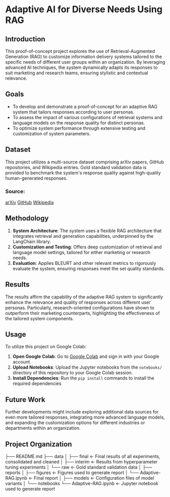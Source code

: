 # Adaptive AI for Diverse Needs Using RAG

## Introduction

This proof-of-concept project explores the use of Retrieval-Augmented Generation (RAG) to customize information delivery systems tailored to the specific needs of different user groups within an organization. By leveraging advanced AI techniques, the system dynamically adapts its responses to suit marketing and research teams, ensuring stylistic and contextual relevance.

## Goals

- To develop and demonstrate a proof-of-concept for an adaptive RAG system that tailors responses according to user personas.
- To assess the impact of various configurations of retrieval systems and language models on the response quality for distinct personas.
- To optimize system performance through extensive testing and customization of system parameters.

## Dataset

This project utilizes a multi-source dataset comprising arXiv papers, GitHub repositories, and Wikipedia entries. Gold standard validation data is provided to benchmark the system's response quality against high-quality human-generated responses.

### Source:
[arXiv](https://arxiv.org)
[GitHub](https://github.com)
[Wikipedia](https://www.wikipedia.org)

## Methodology

1. **System Architecture**: The system uses a flexible RAG architecture that integrates retrieval and generation capabilities, underpinned by the LangChain library.
2. **Customization and Testing**: Offers deep customization of retrieval and language model settings, tailored for either marketing or research needs.
3. **Evaluation**: Applies BLEURT and other relevant metrics to rigorously evaluate the system, ensuring responses meet the set quality standards.

## Results

The results affirm the capability of the adaptive RAG system to significantly enhance the relevance and quality of responses across different user personas. Particularly, research-oriented configurations have shown to outperform their marketing counterparts, highlighting the effectiveness of the tailored system components.

## Usage

To utilize this project on Google Colab:
1. **Open Google Colab**: Go to [Google Colab](https://colab.research.google.com/) and sign in with your Google account.
2. **Upload Notebooks**: Upload the Jupyter notebooks from the `notebooks/` directory of this repository to your Google Colab session.
3. **Install Dependencies**: Run the `pip install` commands to install the required dependencies

## Future Work
Further developments might include exploring additional data sources for even more tailored responses, integrating more advanced language models, and expanding the customization options for different industries or departments within an organization.

## Project Organization

   ├── README.md
   ├── data
   │   ├── final               <- Final results of all experiments, consolidated and cleaned
   │   ├── interim             <- Results from hyperparameter tuning experiments
   │   └── raw                 <- Gold standard validation data
   │
   ├── reports
   │   ├── figures             <- Figures used to generate report
   │   └── Adaptive-RAG.ipynb  <- Final report
   │
   ├── models                  <- Configuration files of model variants
   │
   └── notebooks
       └── Adaptive-RAG.ipynb  <- Jupyter notebook used to generate report

